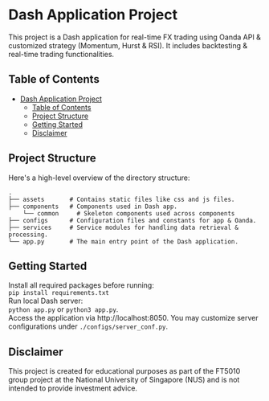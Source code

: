 # Dash Application Project

This project is a Dash application for real-time FX trading using Oanda API & customized strategy (Momentum, Hurst & RSI). It includes backtesting & real-time trading functionalities.

## Table of Contents

- [Dash Application Project](#dash-application-project)
  - [Table of Contents](#table-of-contents)
  - [Project Structure](#project-structure)
  - [Getting Started](#getting-started)
  - [Disclaimer](#disclaimer)

## Project Structure

Here's a high-level overview of the directory structure:

```plaintext
.
├── assets       # Contains static files like css and js files.
├── components   # Components used in Dash app.
    └── common     # Skeleton components used across components
├── configs      # Configuration files and constants for app & Oanda.
├── services     # Service modules for handling data retrieval & processing.
└── app.py       # The main entry point of the Dash application.
```

## Getting Started
Install all required packages before running:\
`pip install requirements.txt`\
Run local Dash server:\
`python app.py` or `python3 app.py`.\
Access the application via http://localhost:8050. You may customize server configurations under `./configs/server_conf.py`.

## Disclaimer

This project is created for educational purposes as part of the FT5010 group project at the National University of Singapore (NUS) and is not intended to provide investment advice.